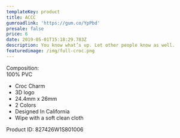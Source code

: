 ```yaml
---
templateKey: product
title: ACCC
gumroadlink: 'https://gum.co/YpPbd'
presale: false
price: 6
date: 2019-05-01T15:18:29.783Z
description: You know what’s up. Let other people know as well.
featuredimage: /img/full-croc.png
---
```

Composition:\
100% PVC

* Croc Charm
* 3D logo
* 24.4mm x 26mm
* 2 Colors
* Designed In California
* Wipe with a soft clean cloth

Product ID: 827426W1S801006
